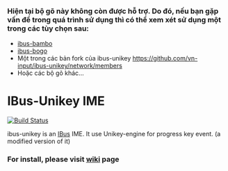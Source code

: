 ### Hiện tại bộ gõ này không còn được hỗ trợ. Do đó, nếu bạn gặp vấn đề trong quá trình sử dụng thì có thể xem xét sử dụng một trong các tùy chọn sau:
- [ibus-bambo](https://github.com/BambooEngine/ibus-bambo)
- [ibus-bogo](https://github.com/BoGoEngine/ibus-bogo)
- Một trong các bản fork của ibus-unikey https://github.com/vn-input/ibus-unikey/network/members
- Hoặc các bộ gõ khác...

IBus-Unikey IME
===============

[![Build Status](https://travis-ci.org/vn-input/ibus-unikey.svg?branch=master)](https://travis-ci.org/vn-input/ibus-unikey)

ibus-unikey is an [IBus](https://github.com/ibus/ibus) IME.
It use Unikey-engine for progress key event.
(a modified version of it)

### For install, please visit [wiki](https://github.com/vn-input/ibus-unikey/wiki) page

